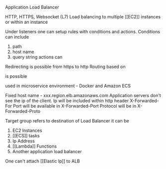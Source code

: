 Application Load Balancer 


HTTP, HTTPS, Websocket (L7)
Load balancing to multiple [[EC2]] instances or within an instance

Under listeners one can setup rules with conditions and actions.
Conditions can include
1. path
2. host name
3. query string 
actions can

Redirecting is possible from https to http
Routing based on 


is possible

used in microservice environment - Docker and Amazon ECS

Fixed host name - xxx.region.elb.amazonaws.com
Application servers don't see the ip of the client. Ip will be included within http header X-Forwarded-For
Port will be available in X-Forwarded-Port
Protocol will be in X-Forwarded-Proto

Target group refers to destination of Load Balancer
it can be
1. EC2 Instances
2. [[ECS]] tasks
3. Ip Address
4. [[Lambda]] Functions
5. Another application load balancer

One can't attach [[Elastic Ip]] to ALB



